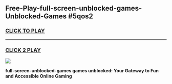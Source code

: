 
## Free-Play-full-screen-unblocked-games-Unblocked-Games #5qos2
<h3>
<a href="https://news.freeplayer.one?title=full-screen-unblocked-games&ref=8M">CLICK TO PLAY</a></h3>
<hr>

<h3>
<a href="https://news.freeplayer.one?title=full-screen-unblocked-games&ref=8M">CLICK 2 PLAY</a>
  
</h3>

<a href="https://news.freeplayer.one?title=full-screen-unblocked-games&ref=8M"><img src="https://clearcache.store/games.png"></a>


**full-screen-unblocked-games games unblocked: Your Gateway to Fun and Accessible Online Gaming**
